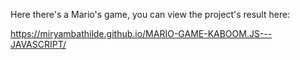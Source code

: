 Here there's a Mario's game, you can view the project's result here:

https://miryambathilde.github.io/MARIO-GAME-KABOOM.JS---JAVASCRIPT/
